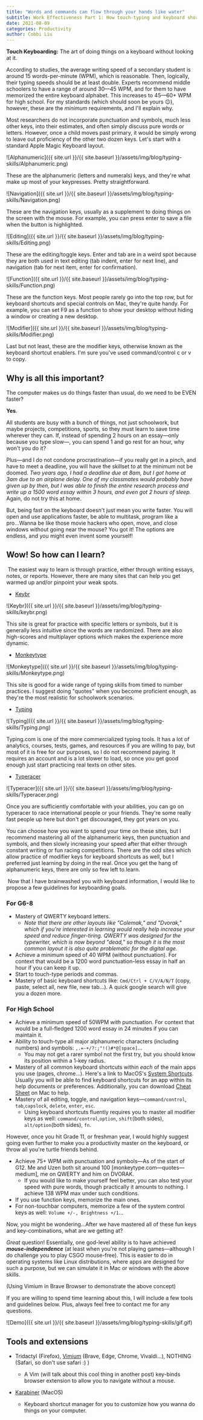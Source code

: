 ```yaml
---
title: "Words and commands can flow through your hands like water" 
subtitle: Work Effectiveness Part 1: How touch-typing and keyboard shortcuts can literally save your life  
date: 2021-08-09
categories: Productivity
author: Cobbi Liu  
---
```


**Touch Keyboarding:** The art of doing things on a keyboard without looking at it.  

According to studies, the average writing speed of a secondary student is around 15 words-per-minute (WPM), which is reasonable. Then, logically, their typing speeds should be at least double. Experts recommend middle schoolers to have a range of around 30—45 WPM, and for them to have memorized the entire keyboard alphabet. This increases to  45—60+ WPM for high school. For my standards (which should soon be yours :wink:), however, these are the *minimum* requirements, and I'll explain why.

<!--more--> 

Most researchers do not incorporate punctuation and symbols, much less other keys, into their estimates, and often simply discuss pure words or letters. However, once a child moves past primary, it would be simply wrong to leave out proficiency of the other two dozen keys. Let's start with a standard Apple Magic Keyboard layout.

 ![Alphanumeric]({{ site.url }}/{{ site.baseurl }}/assets/img/blog/typing-skills/Alphanumeric.png) 


These are the alphanumeric (letters and numerals) keys, and they're what make up most of your keypresses. Pretty straightforward. 

 ![Navigation]({{ site.url }}/{{ site.baseurl }}/assets/img/blog/typing-skills/Navigation.png) 

These are the navigation keys, usually as a supplement to doing things on the screen with the mouse. For example, you can press enter to save a file when the button is highlighted. 

 ![Editing]({{ site.url }}/{{ site.baseurl }}/assets/img/blog/typing-skills/Editing.png) 

These are the editing/toggle keys. Enter and tab are in a weird spot because they are both used in text editing (tab indent, enter for next line), and navigation (tab for next item, enter for confirmation). 

 ![Function]({{ site.url }}/{{ site.baseurl }}/assets/img/blog/typing-skills/Function.png) 

These are the function keys. Most people rarely go into the top row, but for keyboard shortcuts and special controls on Mac, they're quite handy. For example, you can set F9 as a function to show your desktop without hiding a window or creating a new desktop. 

 ![Modifier]({{ site.url }}/{{ site.baseurl }}/assets/img/blog/typing-skills/Modifier.png) 

Last but not least, these are the modifier keys, otherwise known as the keyboard shortcut enablers. I'm sure you've used command/control c or v to copy. 



## Why is all this important?

The computer makes us do things faster than usual, do we need to be EVEN faster? 

**Yes**. 

All students are busy with a bunch of things, not just schoolwork, but maybe projects, competitions, sports, so they must learn to save time wherever they can. If, instead of spending 2 hours on an essay—only because you type slow—, you can spend 1 and go rest for an hour, why won't you do it? 

Plus—and I do not condone procrastination—if you really get in a pinch, and have to meet a deadline, you will have the skillset to at the minimum not be doomed. *Two years ago, I had a deadline due at 8am, but I got home at 3am due to an airplane delay. One of my classmates would probably have given up by then, but I was able to finish the entire research process and write up a 1500 word essay within 3 hours, and even got 2 hours of sleep.* Again, do not try this at home.

But, being fast on the keyboard doesn't just mean you write faster. You will open and use applications faster, be able to multitask, program like a pro...Wanna be like those movie hackers who open, move, and close windows without going near the mouse? You got it! The options are endless, and you might even invent some yourself!



## Wow! So how can I learn?

​	The easiest way to learn is through practice, either through writing essays, notes, or reports. However, there are many sites that can help you get warmed up and/or pinpoint your weak spots. 

* [Keybr](keybr.com)

 ![Keybr]({{ site.url }}/{{ site.baseurl }}/assets/img/blog/typing-skills/keybr.png) 

  This site is great for practice with specific letters or symbols, but it is generally less intuitive since the words are randomized. There are also high-scores and multiplayer options which makes the experience more dynamic. 

* [Monkeytype](monkeytype.com) 

![Monkeytype]({{ site.url }}/{{ site.baseurl }}/assets/img/blog/typing-skills/Monkeytype.png)   


This site is good for a wide range of typing skills from timed to number practices. I suggest doing "quotes" when you become proficient enough, as they're the most realistic for schoolwork scenarios. 

* [Typing](typing.com)

![Typing]({{ site.url }}/{{ site.baseurl }}/assets/img/blog/typing-skills/Typing.png)   

Typing.com is one of the more commercialized typing tools. It has a lot of analytics, courses, tests, games, and resources if you are willing to pay, but most of it is free for our purposes, so I do not recommend paying. It requires an account and is a lot slower to load, so once you get good enough just start practicing real texts on other sites.  

* [Typeracer](play.typeracer.com)

![Typeracer]({{ site.url }}/{{ site.baseurl }}/assets/img/blog/typing-skills/Typeracer.png)   


  Once you are sufficiently comfortable with your abilities, you can go on typeracer to race international people or your friends. They're some really fast people up here but don't get discouraged, they got years on you. 

You can choose how you want to spend your time on these sites, but I recommend mastering all of the alphanumeric keys, then punctuation and symbols, and then slowly increasing your speed after that either through constant writing or fun racing competitions. There are the odd sites which allow practice of modifier keys for keyboard shortcuts as well, but I preferred just learning by doing in the real. Once you get the hang of alphanumeric keys, there are only so few left to learn. 

​	Now that I have brainwashed you with keyboard information, I would like to propose a few guidelines for keyboarding goals. 

### For G6-8

* Mastery of QWERTY keyboard letters. 
  * *Note that there are other layouts like "Colemak," and "Dvorak," which if you're interested in learning would really help increase your speed and reduce finger-tiring. QWERTY was designed for the typewriter, which is now beyond "dead," so though it is the most common layout it is also quite problematic for the digital age.* 
* Achieve a minimum speed of 40 WPM (without punctuation). For context that would be a 1200 word punctuation-less essay in half an hour if you can keep it up. 
* Start to touch-type periods and commas. 
* Mastery of basic keyboard shortcuts like: `Cmd/Ctrl + C/V/A/N/T` (copy, paste, select all, new file, new tab...). A quick google search will give you a dozen more.  

### For High School

* Achieve a minimum speed of 50WPM *with* punctuation. For context that would be a full-fledged 1200 word essay in 24 minutes if you can maintain it. 
* Ability to touch-type all major alphanumeric characters (including numbers) and symbols: `,.=-+/?:;"!()#*@[space]`...
  * You may not get a rarer symbol not the first try, but you should know its position within a 1-key radius. 
* Mastery of all common keyboard shortcuts within *each* of the main apps you use (pages, chrome...). Here's a link to MacOS's [System Shortcuts](https://support.apple.com/en-us/HT201236). Usually you will be able to find keyboard shortcuts for an app within its help documents or preferences. Additionally, you can download [Cheat Sheet](https://www.mediaatelier.com/CheatSheet/) on Mac to help. 
* Mastery of all editing, toggle, and navigation keys—`command/control`, `tab`,`capslock`, `delete`, `enter`, `esc`. 
  * Using keyboard shortcuts fluently requires you to master all modifier keys as well: `command/control`,`option`, `shift`(both sides), `alt/option`(both sides), `fn`.

However, once you hit Grade 11, or freshman year, I would highly suggest going even further to make you a productivity master on the keyboard, or throw all you're turtle friends behind. 

* Achieve 75+ WPM *with* punctuation and symbols—As of the start of G12. Me and Uzen both sit around 100 [monkeytype.com—quotes—medium], me on QWERTY and him on DVORAK. 
  * If you would like to make yourself feel better, you can also test your speed with pure words, though practically it amounts to nothing. I achieve 138 WPM max under such conditions. 
* If you use function keys, memorize the main ones. 
* For non-touchbar computers, memorize a few of the system control keys as well: `Volume +/-, Brightness +/1`...

Now, you might be wondering...After we have mastered all of these fun keys and key-combinations, what are we getting at? 

*Great* question! Essentially, one god-level ability is to have achieved ***mouse-independence*** (at least when you're not playing games—although I do challenge you to play CSGO mouse-free). This is easier to do in operating systems like Linux distributions, where apps are designed for such a purpose, but we can simulate it in Mac or windows with the above skills. 


(Using Vimium in Brave Browser to demonstrate the above concept)

If you are willing to spend time learning about this, I will include a few tools and guidelines below. Plus, always feel free to contact me for any questions. 


![Demo]({{ site.url }}/{{ site.baseurl }}/assets/img/blog/typing-skills/gif.gif)   



## Tools and extensions

* Tridactyl (Firefox), [Vimium](https://chrome.google.com/webstore/detail/vimium/dbepggeogbaibhgnhhndojpepiihcmeb) (Brave, Edge, Chrome, Vivaldi...), NOTHING (Safari, so don't use safari :) )
  * A Vim (will talk about this cool thing in another post) key-binds browser extension to allow you to navigate without a mouse. 

* [Karabiner](https://karabiner-elements.pqrs.org/) (MacOS)
  * Keyboard shortcut manager for you to customize how you wanna do things on your computer. 

